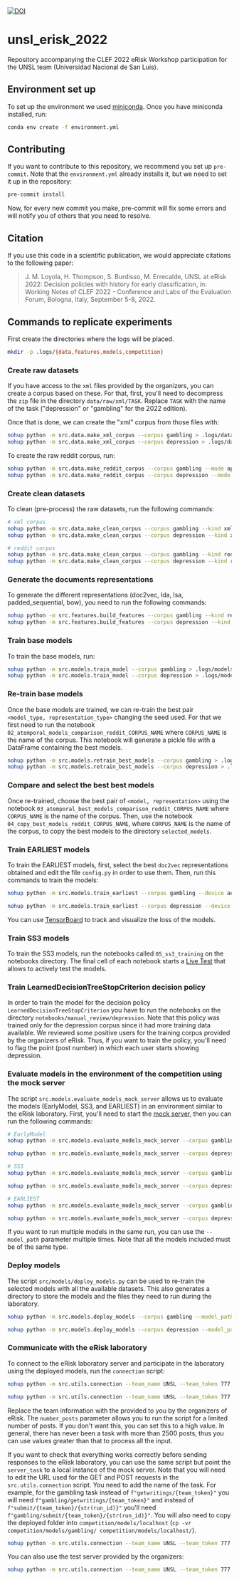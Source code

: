 [![DOI](https://zenodo.org/badge/480838000.svg)](https://zenodo.org/badge/latestdoi/480838000)

# unsl_erisk_2022
Repository accompanying the CLEF 2022 eRisk Workshop participation for the UNSL team (Universidad Nacional de San Luis).

## Environment set up
To set up the environment we used [miniconda](https://docs.conda.io/en/latest/miniconda.html).
Once you have miniconda installed, run:
```bash
conda env create -f environment.yml
```

## Contributing
If you want to contribute to this repository, we recommend you set up `pre-commit`.
Note that the `environment.yml` already installs it, but we need to set it up in the repository:
```bash
pre-commit install
```

Now, for every new commit you make, pre-commit will fix some errors and will notify you of others that you need to resolve.

## Citation
If you use this code in a scientific publication, we would appreciate citations to the following paper:

> J. M. Loyola, H. Thompson, S. Burdisso, M. Errecalde, UNSL at eRisk 2022: Decision policies with history for early classification,  in: Working Notes of CLEF 2022 - Conference and Labs of the Evaluation Forum, Bologna, Italy, September 5-8, 2022.

## Commands to replicate experiments
First create the directories where the logs will be placed.
```bash
mkdir -p .logs/{data,features,models,competition}
```

### Create raw datasets
If you have access to the `xml` files provided by the organizers, you can create a corpus based on these.
For that, first, you'll need to decompress the `zip` file in the directory `data/raw/xml/TASK`.
Replace `TASK` with the name of the task ("depression" or "gambling" for the 2022 edition).

Once that is done, we can create the "xml" corpus from those files with:
```bash
nohup python -m src.data.make_xml_corpus --corpus gambling > .logs/data/make_gambling_xml_corpus_`date +"%Y_%m_%d_%H"`.out 2> .logs/data/make_gambling_xml_corpus_`date +"%Y_%m_%d_%H"`.err &
nohup python -m src.data.make_xml_corpus --corpus depression > .logs/data/make_depression_xml_corpus_`date +"%Y_%m_%d_%H"`.out 2> .logs/data/make_depression_xml_corpus_`date +"%Y_%m_%d_%H"`.err &
```

To create the raw reddit corpus, run:
```bash
nohup python -m src.data.make_reddit_corpus --corpus gambling --mode append > .logs/data/make_gambling_reddit_corpus_`date +"%Y_%m_%d_%H"`.out 2> .logs/data/make_gambling_reddit_corpus_`date +"%Y_%m_%d_%H"`.err &
nohup python -m src.data.make_reddit_corpus --corpus depression --mode append > .logs/data/make_depression_reddit_corpus_`date +"%Y_%m_%d_%H"`.out 2> .logs/data/make_depression_reddit_corpus_`date +"%Y_%m_%d_%H"`.err &
```

### Create clean datasets
To clean (pre-process) the raw datasets, run the following commands:
```bash
# xml corpus
nohup python -m src.data.make_clean_corpus --corpus gambling --kind xml > .logs/data/make_gambling_xml_clean_corpus_`date +"%Y_%m_%d_%H"`.out 2> .logs/data/make_gambling_xml_clean_corpus_`date +"%Y_%m_%d_%H"`.err &
nohup python -m src.data.make_clean_corpus --corpus depression --kind xml > .logs/data/make_depression_xml_clean_corpus_`date +"%Y_%m_%d_%H"`.out 2> .logs/data/make_depression_xml_clean_corpus_`date +"%Y_%m_%d_%H"`.err &

# reddit corpus
nohup python -m src.data.make_clean_corpus --corpus gambling --kind reddit > .logs/data/make_gambling_reddit_clean_corpus_`date +"%Y_%m_%d_%H"`.out 2> .logs/data/make_gambling_reddit_clean_corpus_`date +"%Y_%m_%d_%H"`.err &
nohup python -m src.data.make_clean_corpus --corpus depression --kind reddit > .logs/data/make_depression_reddit_clean_corpus_`date +"%Y_%m_%d_%H"`.out 2> .logs/data/make_depression_reddit_clean_corpus_`date +"%Y_%m_%d_%H"`.err &
```

### Generate the documents representations
To generate the different representations (doc2vec, lda, lsa, padded_sequential, bow), you need to run the following commands:
```bash
nohup python -m src.features.build_features --corpus gambling --kind reddit --replace_old False > .logs/features/features_gambling_reddit_`date +"%Y_%m_%d_%H"`.out 2> .logs/features/features_gambling_reddit_`date +"%Y_%m_%d_%H"`.err &
nohup python -m src.features.build_features --corpus depression --kind reddit --replace_old False > .logs/features/features_depression_reddit_`date +"%Y_%m_%d_%H"`.out 2> .logs/features/features_depression_reddit_`date +"%Y_%m_%d_%H"`.err &
```

### Train base models
To train the base models, run:
```bash
nohup python -m src.models.train_model --corpus gambling > .logs/models/models_gambling_`date +"%Y_%m_%d_%H"`.out 2> .logs/models/models_gambling_`date +"%Y_%m_%d_%H"`.err &
nohup python -m src.models.train_model --corpus depression > .logs/models/models_depression_`date +"%Y_%m_%d_%H"`.out 2> .logs/models/models_depression_`date +"%Y_%m_%d_%H"`.err &
```

### Re-train base models
Once the base models are trained, we can re-train the best pair `<model_type, representation_type>` changing the seed used.
For that we first need to run the notebook `02_atemporal_models_comparison_reddit_CORPUS_NAME` where `CORPUS_NAME` is the name of the corpus.
This notebook will generate a pickle file with a DataFrame containing the best models.

```bash
nohup python -m src.models.retrain_best_models --corpus gambling > .logs/models/best_models_gambling_`date +"%Y_%m_%d_%H"`.out 2> .logs/models/best_models_gambling_`date +"%Y_%m_%d_%H"`.err &
nohup python -m src.models.retrain_best_models --corpus depression > .logs/models/best_models_depression_`date +"%Y_%m_%d_%H"`.out 2> .logs/models/best_models_depression_`date +"%Y_%m_%d_%H"`.err &
```

### Compare and select the best best models
Once re-trained, choose the best pair of `<model, representation>` using the notebook `03_atemporal_best_models_comparison_reddit_CORPUS_NAME` where `CORPUS_NAME` is the name of the corpus.
Then, use the notebook `04_copy_best_models_reddit_CORPUS_NAME`, where `CORPUS_NAME` is the name of the corpus, to copy the best models to the directory `selected_models`.

### Train EARLIEST models
To train the EARLIEST models, first, select the best `doc2vec` representations obtained and edit the file `config.py` in order to use them.
Then, run this commands to train the models:
```bash
nohup python -m src.models.train_earliest --corpus gambling --device auto > .logs/models/train_earliest_gambling_`date +"%Y_%m_%d_%H"`.out 2> .logs/models/train_earliest_gambling_`date +"%Y_%m_%d_%H"`.err &

nohup python -m src.models.train_earliest --corpus depression --device auto > .logs/models/train_earliest_depression_`date +"%Y_%m_%d_%H"`.out 2> .logs/models/train_earliest_depression_`date +"%Y_%m_%d_%H"`.err &
```

You can use [TensorBoard](https://www.tensorflow.org/tensorboard) to track and visualize the loss of the models.

### Train SS3 models
To train the SS3 models, run the notebooks called `05_ss3_training` on the notebooks directory.
The final cell of each notebook starts a [Live Test](https://pyss3.readthedocs.io/en/latest/user_guide/visualizations.html#live-test) that allows to actively test the models.

### Train LearnedDecisionTreeStopCriterion decision policy
In order to train the model for the decision policy `LearnedDecisionTreeStopCriterion` you have to run the notebooks on the directory `notebooks/manual_review/depression`.
Note that this policy was trained only for the depression corpus since it had more training data available.
We reviewed some positive users for the training corpus provided by the organizers of eRisk.
Thus, if you want to train the policy, you'll need to flag the point (post number) in which each user starts showing depression.

### Evaluate models in the environment of the competition using the mock server
The script `src.models.evaluate_models_mock_server` allows us to evaluate the models (EarlyModel, SS3, and EARLIEST)
in an environment similar to the eRisk laboratory.
First, you'll need to start the [mock server](https://github.com/jmloyola/erisk_mock_server/), then you can run the
following commands:

```bash
# EarlyModel
nohup python -m src.models.evaluate_models_mock_server --corpus gambling --dmc_type SimpleStopCriterion --address localhost --port 9090 --model_path path/to/model --model_type EarlyModel --team_name_token earlymodel_gambling > .logs/models/earlymodel_mock_server_gambling_`date +"%Y_%m_%d_%H"`.out 2> .logs/models/earlymodel_mock_server_gambling_`date +"%Y_%m_%d_%H"`.err &

nohup python -m src.models.evaluate_models_mock_server --corpus depression --dmc_type SimpleStopCriterion --address localhost --port 9090 --model_path path/to/model --model_type EarlyModel --team_name_token earlymodel_depression > .logs/models/earlymodel_mock_server_depression_`date +"%Y_%m_%d_%H"`.out 2> .logs/models/earlymodel_mock_server_depression_`date +"%Y_%m_%d_%H"`.err &

# SS3
nohup python -m src.models.evaluate_models_mock_server --corpus gambling --address localhost --port 9090 --model_path path/to/model --model_type SS3 --dmc_type normalize-score-1 --team_name_token ss3_gambling > .logs/models/ss3_normalize_score_mock_server_gambling_`date +"%Y_%m_%d_%H"`.out 2> .logs/models/ss3_normalize_score_mock_server_gambling_`date +"%Y_%m_%d_%H"`.err &

nohup python -m src.models.evaluate_models_mock_server --corpus depression --address localhost --port 9090 --model_path path/to/model --model_type SS3 --dmc_type normalize-score-1 --team_name_token ss3_depression > .logs/models/ss3_normalize_score_mock_server_depression_`date +"%Y_%m_%d_%H"`.out 2> .logs/models/ss3_normalize_score_mock_server_depression_`date +"%Y_%m_%d_%H"`.err &

# EARLIEST
nohup python -m src.models.evaluate_models_mock_server --corpus gambling --address localhost --port 9090 --model_path path/to/model --model_type EARLIEST --team_name_token earliest_gambling > .logs/models/earliest_mock_server_gambling_`date +"%Y_%m_%d_%H"`.out 2> .logs/models/earliest_mock_server_gambling_`date +"%Y_%m_%d_%H"`.err &

nohup python -m src.models.evaluate_models_mock_server --corpus depression --address localhost --port 9090 --model_path path/to/model --model_type EARLIEST --team_name_token earliest_depression > .logs/models/earliest_mock_server_depression_`date +"%Y_%m_%d_%H"`.out 2> .logs/models/earliest_mock_server_depression_`date +"%Y_%m_%d_%H"`.err &
```

If you want to run multiple models in the same run, you can use the `--model_path` parameter multiple times.
Note that all the models included must be of the same type.

### Deploy models
The script `src/models/deploy_models.py` can be used to re-train the selected models with all the available datasets.
This also generates a directory to store the models and the files they need to run during the laboratory.

```bash
nohup python -m src.models.deploy_models --corpus gambling --model_path path/to/model.json --model_type EarlyModel --model_index 0 --model_path path/to/model_2.json --model_type SS3 --model_index 1 --model_path path/to/model_3.json --model_type EARLIEST --model_index 2 > .logs/models/deploy_models_gambling_`date +"%Y_%m_%d_%H"`.out 2> .logs/models/deploy_models_gambling_`date +"%Y_%m_%d_%H"`.err &

nohup python -m src.models.deploy_models --corpus depression --model_path path/to/model.json --model_type EarlyModel --model_index 0 --model_path path/to/model_2.json --model_type SS3 --model_index 1 --model_path path/to/model_3.json --model_type EARLIEST --model_index 2 > .logs/models/deploy_models_depression_`date +"%Y_%m_%d_%H"`.out 2> .logs/models/deploy_models_depression_`date +"%Y_%m_%d_%H"`.err &
```

### Communicate with the eRisk laboratory
To connect to the eRisk laboratory server and participate in the laboratory using the deployed models, run the `connection` script:
```bash
nohup python -m src.utils.connection --team_name UNSL --team_token 777 --server_task gambling --number_posts 20 > .logs/competition/erisk2022_gambling_`date +"%Y_%m_%d_%H"`.out 2> .logs/competition/erisk2022_gambling_`date +"%Y_%m_%d_%H"`.err &

nohup python -m src.utils.connection --team_name UNSL --team_token 777 --server_task depression --number_posts 20 > .logs/competition/erisk2022_depression_`date +"%Y_%m_%d_%H"`.out 2> .logs/competition/erisk2022_depression_`date +"%Y_%m_%d_%H"`.err &
```
Replace the team information with the provided to you by the organizers of eRisk.
The `number_posts` parameter allows you to run the script for a limited number of posts.
If you don't want this, you can set this to a high value.
In general, there has never been a task with more than 2500 posts, thus you can use values greater than that to process all the input.


If you want to check that everything works correctly before sending responses to the eRisk laboratory, you can use the same script but point the `server_task` to a local instance of the mock server.
Note that you will need to edit the URL used for the GET and POST requests in the `src.utils.connection` script.
You need to add the name of the task.
For example, for the gambling task instead of `f"getwritings/{team_token}"` you will need `f"gambling/getwritings/{team_token}"` and instead of `f"submit/{team_token}/{str(run_id)}"` you'll need `f"gambling/submit/{team_token}/{str(run_id)}"`.
You will also need to copy the deployed folder into `competition/models/localhost` (`cp -vr competition/models/gambling/ competition/models/localhost/`).
```bash
nohup python -m src.utils.connection --team_name UNSL --team_token 777 --server_task localhost --number_posts 20 > .logs/competition/testing_connection_script_`date +"%Y_%m_%d_%H"`.out 2> .logs/competition/testing_connection_script_`date +"%Y_%m_%d_%H"`.err &
```

You can also use the test server provided by the organizers:
```bash
nohup python -m src.utils.connection --team_name UNSL --team_token 777 --server_task unofficial_server --number_posts 20 > .logs/competition/testing_connection_script_`date +"%Y_%m_%d_%H"`.out 2> .logs/competition/testing_connection_script_`date +"%Y_%m_%d_%H"`.err &
```
